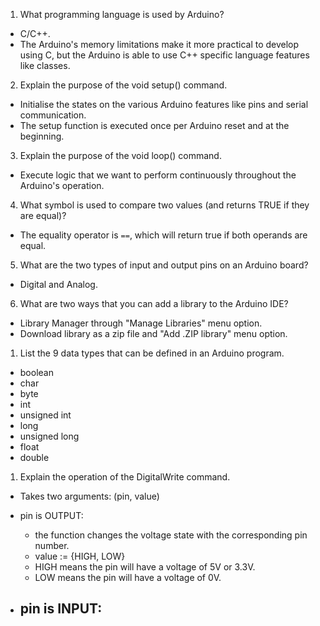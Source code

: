 1. What programming language is used by Arduino?  

- C/C++.
- The Arduino's memory limitations make it more practical to develop using C, but the Arduino is able to use C++ specific language features like classes.



2. Explain the purpose of the void setup() command.  

- Initialise the states on the various Arduino features like pins and serial communication.
- The setup function is executed once per Arduino reset and at the beginning.



3. Explain the purpose of the void loop() command.

- Execute logic that we want to perform continuously throughout the Arduino's operation.



4. What symbol is used to compare two values (and returns TRUE if they are equal)?

- The equality operator is `==`, which will return true if both operands are equal.



5. What are the two types of input and output pins on an Arduino board?  

- Digital and Analog.



6. What are two ways that you can add a library to the Arduino IDE?

- Library Manager through "Manage Libraries" menu option.
- Download library as a zip file and "Add .ZIP library" menu option.



1. List the 9 data types that can be defined in an Arduino program.

- boolean
- char
- byte
- int
- unsigned int
- long
- unsigned long
- float
- double

1. Explain the operation of the DigitalWrite command.

- Takes two arguments: (pin, value)

- pin is OUTPUT:
	- the function changes the voltage state with the corresponding pin number.
	- value := {HIGH, LOW}
	- HIGH means the pin will have a voltage of 5V or 3.3V.
	- LOW means the pin will have a voltage of 0V.

- pin is INPUT:
	- 